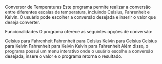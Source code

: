 Conversor de Temperaturas
Este programa permite realizar a conversão entre diferentes escalas de temperatura, incluindo Celsius, Fahrenheit e Kelvin. O usuário pode escolher a conversão desejada e inserir o valor que deseja converter.

Funcionalidades
O programa oferece as seguintes opções de conversão:

Celsius para Fahrenheit
Fahrenheit para Celsius
Kelvin para Celsius
Celsius para Kelvin
Fahrenheit para Kelvin
Kelvin para Fahrenheit
Além disso, o programa possui um menu interativo onde o usuário escolhe a conversão desejada, insere o valor e o programa retorna o resultado.